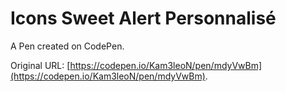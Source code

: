 # Icons Sweet Alert Personnalisé

A Pen created on CodePen.

Original URL: [https://codepen.io/Kam3leoN/pen/mdyVwBm](https://codepen.io/Kam3leoN/pen/mdyVwBm).

